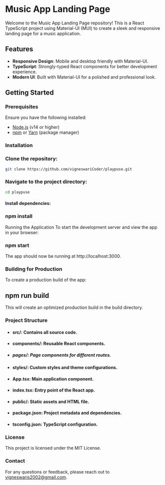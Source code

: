 # Music App Landing Page

Welcome to the Music App Landing Page repository! This is a React TypeScript project using Material-UI (MUI) to create a sleek and responsive landing page for a music application.

## Features

- **Responsive Design**: Mobile and desktop friendly with Material-UI.
- **TypeScript**: Strongly-typed React components for better development experience.
- **Modern UI**: Built with Material-UI for a polished and professional look.

## Getting Started

### Prerequisites

Ensure you have the following installed:

- [Node.js](https://nodejs.org/) (v14 or higher)
- [npm](https://www.npmjs.com/) or [Yarn](https://yarnpkg.com/) (package manager)

### Installation
### Clone the repository:

 ```bash
 git clone https://github.com/vigneswariCoder/playpuse.git
```
### Navigate to the project directory:

```bash
cd playpuse
```
#### Install dependencies:

### npm install
Running the Application
To start the development server and view the app in your browser:

### npm start
The app should now be running at http://localhost:3000.

### Building for Production
To create a production build of the app:

## npm run build
This will create an optimized production build in the build directory.

### Project Structure

+ #### src/: Contains all source code.
- #### components/: Reusable React components.
* ##### pages/: Page components for different routes.
+ #### styles/: Custom styles and theme configurations.
+ #### App.tsx: Main application component.
* #### index.tsx: Entry point of the React app.
- #### public/: Static assets and HTML file.
+ #### package.json: Project metadata and dependencies.
- #### tsconfig.json: TypeScript configuration.

### License
This project is licensed under the MIT License.

### Contact
For any questions or feedback, please reach out to vigneswaris2002@gmail.com.

